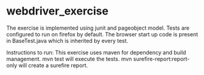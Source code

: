 # webdriver_exercise

The exercise is implemented using junit and pageobject model. Tests are configured to run on firefox by default. The browser start up code is present in BaseTest.java which is inherited by every test.

Instructions to run:
This exercise uses maven for dependency and build management. 
mvn test will execute the tests.
mvn surefire-report:report-only will create a surefire report.

  
